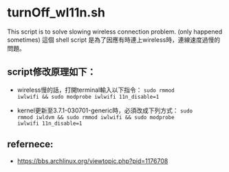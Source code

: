 turnOff_wl11n.sh
================

This script is to solve slowing wireless connection problem. (only happened sometimes)
這個 shell script 是為了因應有時連上wireless時，連線速度過慢的問題。


script修改原理如下：
--------------------
- wireless慢的話，打開terminal輸入以下指令：
	<code>sudo rmmod iwlwifi && sudo modprobe iwlwifi 11n_disable=1</code>

- kernel更新至3.7.1-030701-generic時，必須改成下列方式：
	<code>sudo rmmod iwldvm && sudo rmmod iwlwifi && sudo modprobe iwlwifi 11n_disable=1</code>


refernece: 
----------
- https://bbs.archlinux.org/viewtopic.php?pid=1176708
